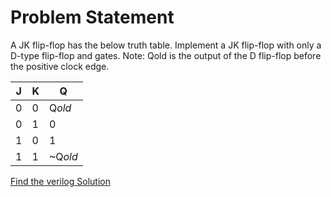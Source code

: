 # Problem Statement

A JK flip-flop has the below truth table. Implement a JK flip-flop with only a D-type flip-flop and gates. Note: Qold is the output of the D flip-flop before the positive clock edge.

| **J** | **K** | **Q**   |
| ----- | ----- | ------- |
| 0     | 0     | Q*old*  |
| 0     | 1     | 0       |
| 1     | 0     | 1       |
| 1     | 1     | ~Q*old* |


[Find the verilog Solution](solution_verilog.v)
